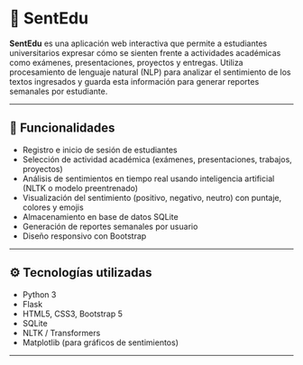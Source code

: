 # 🧠 SentEdu

**SentEdu** es una aplicación web interactiva que permite a estudiantes universitarios expresar cómo se sienten frente a actividades académicas como exámenes, presentaciones, proyectos y entregas. Utiliza procesamiento de lenguaje natural (NLP) para analizar el sentimiento de los textos ingresados y guarda esta información para generar reportes semanales por estudiante.

---

## 🚀 Funcionalidades

- Registro e inicio de sesión de estudiantes
- Selección de actividad académica (exámenes, presentaciones, trabajos, proyectos)
- Análisis de sentimientos en tiempo real usando inteligencia artificial (NLTK o modelo preentrenado)
- Visualización del sentimiento (positivo, negativo, neutro) con puntaje, colores y emojis
- Almacenamiento en base de datos SQLite
- Generación de reportes semanales por usuario
- Diseño responsivo con Bootstrap


---

## ⚙️ Tecnologías utilizadas

- Python 3
- Flask
- HTML5, CSS3, Bootstrap 5
- SQLite
- NLTK / Transformers
- Matplotlib (para gráficos de sentimientos)

---


